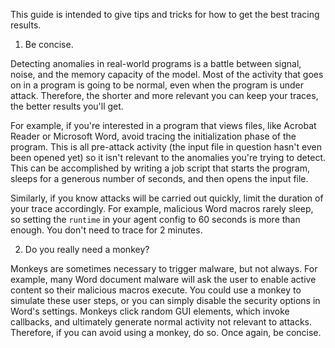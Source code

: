 This guide is intended to give tips and tricks for how to get the best tracing results.

1. Be concise.

Detecting anomalies in real-world programs is a battle between signal, noise, and the
memory capacity of the model. Most of the activity that goes on in a program is going
to be normal, even when the program is under attack. Therefore, the shorter and more relevant
you can keep your traces, the better results you'll get.

For example, if you're interested in a program that views files, like Acrobat Reader or Microsoft
Word, avoid tracing the initialization phase of the program. This is all pre-attack
activity (the input file in question hasn't even been opened yet) so it isn't relevant to the
anomalies you're trying to detect. This can be accomplished by writing a job script that starts
the program, sleeps for a generous number of seconds, and then opens the input file.

Similarly, if you know attacks will be carried out quickly, limit the duration of your trace
accordingly. For example, malicious Word macros rarely sleep, so setting the `runtime` in your
agent config to 60 seconds is more than enough. You don't need to trace for 2 minutes.

2. Do you really need a monkey?

Monkeys are sometimes necessary to trigger malware, but not always. For example, many Word
document malware will ask the user to enable active content so their malicious macros execute.
You could use a monkey to simulate these user steps, or you can simply disable the security
options in Word's settings. Monkeys click random GUI elements, which invoke callbacks, and
ultimately generate normal activity not relevant to attacks. Therefore, if you can avoid
using a monkey, do so. Once again, be concise.
